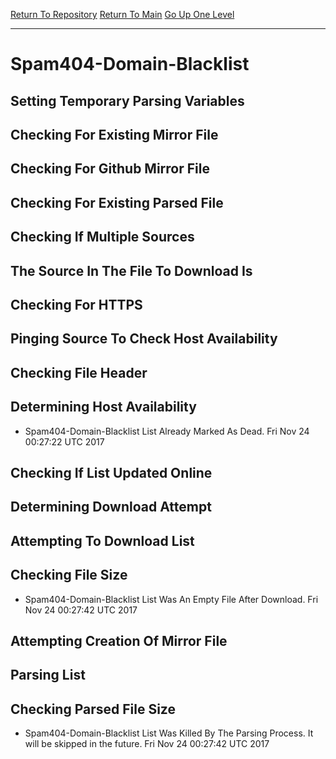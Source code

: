 [Return To Repository](https://github.com/deathbybandaid/piholeparser/)
[Return To Main](https://github.com/deathbybandaid/piholeparser/blob/master/RecentRunLogs/Mainlog.md)
[Go Up One Level](https://github.com/deathbybandaid/piholeparser/blob/master/RecentRunLogs/TopLevelScripts/30-Processing-Blacklists.md)
____________________________________
# Spam404-Domain-Blacklist
## Setting Temporary Parsing Variables
## Checking For Existing Mirror File
## Checking For Github Mirror File
## Checking For Existing Parsed File
## Checking If Multiple Sources
## The Source In The File To Download Is
## Checking For HTTPS
## Pinging Source To Check Host Availability
## Checking File Header
## Determining Host Availability
* Spam404-Domain-Blacklist List Already Marked As Dead. Fri Nov 24 00:27:22 UTC 2017
## Checking If List Updated Online
## Determining Download Attempt
## Attempting To Download List
## Checking File Size
* Spam404-Domain-Blacklist List Was An Empty File After Download. Fri Nov 24 00:27:42 UTC 2017
## Attempting Creation Of Mirror File
## Parsing List
## Checking Parsed File Size
* Spam404-Domain-Blacklist List Was Killed By The Parsing Process. It will be skipped in the future. Fri Nov 24 00:27:42 UTC 2017

